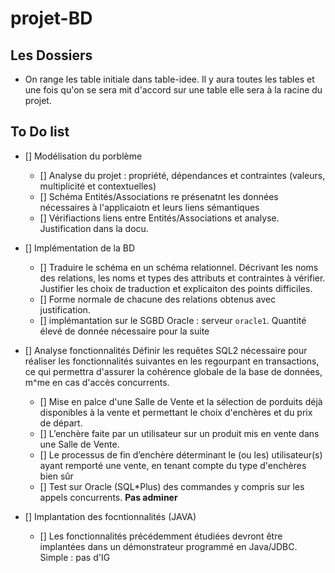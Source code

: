 # projet-BD


## Les Dossiers

- On range les table initiale dans table-idee. Il y aura toutes les tables et une fois qu'on se sera mit d'accord sur une table elle sera à la racine du projet.

## To Do list

- [] Modélisation du porblème
    - [] Analyse du projet : propriété, dépendances et contraintes (valeurs, multiplicité et contextuelles)
    - [] Schéma Entités/Associations re présenatnt les données nécessaires à l'applicaiotn et leurs liens sémantiques
    - [] Vérifiactions liens entre Entités/Associations et analyse. Justification dans la docu.

- [] Implémentation de la BD
    - [] Traduire le schéma en un schéma relationnel. Décrivant les noms des relations, les noms et types des attributs et contraintes à vérifier. Justifier les choix de traduction et explicaiton des points difficiles. 
    - [] Forme normale de chacune des relations obtenus avec justification.
    - [] implémantation sur le SGBD Oracle : serveur ```oracle1```. Quantité élevé de donnée nécessaire pour la suite

- [] Analyse fonctionnalités
    Définir les requêtes SQL2 nécessaire pour réaliser les fonctionnalités suivantes en les regourpant en transactions, ce qui permettra d'assurer la cohérence globale de la base de données, m^me en cas d'accès concurrents.
    - [] Mise en palce d'une Salle de Vente et la sélection de porduits déjà disponibles à la vente et permettant le choix d'enchères et du prix de départ.
    - [] L’enchère faite par un utilisateur sur un produit mis en vente dans une Salle de Vente.
    - [] Le processus de fin d’enchère déterminant le (ou les) utilisateur(s) ayant remporté une vente, en tenant compte du type d'enchères bien sûr
    - [] Test sur Oracle (SQL*Plus) des commandes y compris sur les appels concurrents. **Pas adminer** 

- [] Implantation des focntionnalités (JAVA)
    - [] Les fonctionnalités précédemment étudiées devront être implantées dans un démonstrateur programmé en Java/JDBC. Simple : pas d'IG